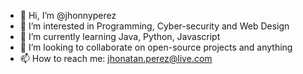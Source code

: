 - 👋 Hi, I’m @jhonnyperez
- 👀 I’m interested in Programming, Cyber-security and Web Design
- 🌱 I’m currently learning Java, Python, Javascript
- 💞️ I’m looking to collaborate on open-source projects and anything 
- 📫 How to reach me: jhonatan.perez@live.com

<!---
jhonnyperez/jhonnyperez is a ✨ special ✨ repository because its `README.md` (this file) appears on your GitHub profile.
You can click the Preview link to take a look at your changes.
--->

